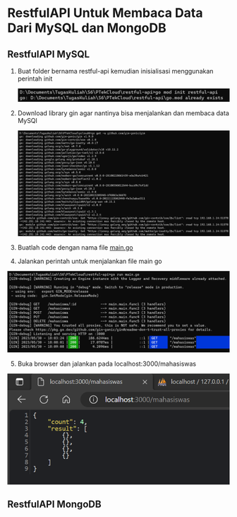 # RestfulAPI Untuk Membaca Data Dari MySQL dan MongoDB

## RestfulAPI MySQL

1. Buat folder bernama restful-api kemudian inisialisasi menggunakan perintah init

   ![1](6/38.png)

2. Download library gin agar nantinya bisa menjalankan dan membaca data MySQl

   ![2](6/34.png)

3. Buatlah code dengan nama file [main.go](minggu-06/restful-api/main.go)
4. Jalankan perintah untuk menjalankan file main go

  ![3](6/36.png)
  
5. Buka browser dan jalankan pada localhost:3000/mahasiswas

  ![4](6/37.png)
  
## RestfulAPI MongoDB
